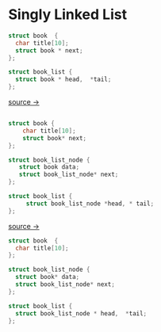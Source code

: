 # Singly Linked List


```c
struct book  {
  char title[10];
  struct book * next;
};

struct book_list {
  struct book * head,  *tail;
};
```
[source → ](linked_lists1.md)
 
```c

struct book {
    char title[10];
    struct book* next;
};

struct book_list_node {
   struct book data;
   struct book_list_node* next;
};

struct book_list {
     struct book_list_node *head, * tail;
};
```
[source → ](linked_list2.md)

```c
struct book  {
  char title[10];
};

struct book_list_node {
  struct book* data;
  struct book_list_node* next;
};

struct book_list {
  struct book_list_node * head,  *tail;
};
```


